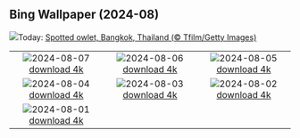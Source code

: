 ## Bing Wallpaper (2024-08)
![](https://www.bing.com/th?id=OHR.SpottedOwlet_EN-IN6300276493_UHD.jpg&w=1000)Today: [Spotted owlet, Bangkok, Thailand (© Tfilm/Getty Images)](https://www.bing.com/th?id=OHR.SpottedOwlet_EN-IN6300276493_UHD.jpg)

|      |      |      |
| :----: | :----: | :----: |
|![](https://www.bing.com/th?id=OHR.MichiganLighthouse_EN-IN5667907086_UHD.jpg&pid=hp&w=384&h=216&rs=1&c=4)2024-08-07 [download 4k](https://www.bing.com/th?id=OHR.MichiganLighthouse_EN-IN5667907086_UHD.jpg)|![](https://www.bing.com/th?id=OHR.MolokiniHawaii_EN-IN4587072198_UHD.jpg&pid=hp&w=384&h=216&rs=1&c=4)2024-08-06 [download 4k](https://www.bing.com/th?id=OHR.MolokiniHawaii_EN-IN4587072198_UHD.jpg)|![](https://www.bing.com/th?id=OHR.HertfordshireLavender_EN-IN4194143744_UHD.jpg&pid=hp&w=384&h=216&rs=1&c=4)2024-08-05 [download 4k](https://www.bing.com/th?id=OHR.HertfordshireLavender_EN-IN4194143744_UHD.jpg)|
|![](https://www.bing.com/th?id=OHR.ImpalaOxpecker_EN-IN3497314730_UHD.jpg&pid=hp&w=384&h=216&rs=1&c=4)2024-08-04 [download 4k](https://www.bing.com/th?id=OHR.ImpalaOxpecker_EN-IN3497314730_UHD.jpg)|![](https://www.bing.com/th?id=OHR.WulongKarst_EN-IN3139596004_UHD.jpg&pid=hp&w=384&h=216&rs=1&c=4)2024-08-03 [download 4k](https://www.bing.com/th?id=OHR.WulongKarst_EN-IN3139596004_UHD.jpg)|![](https://www.bing.com/th?id=OHR.TrunkBay_EN-IN2631653470_UHD.jpg&pid=hp&w=384&h=216&rs=1&c=4)2024-08-02 [download 4k](https://www.bing.com/th?id=OHR.TrunkBay_EN-IN2631653470_UHD.jpg)|
|![](https://www.bing.com/th?id=OHR.KaptaiLake_EN-IN2191483743_UHD.jpg&pid=hp&w=384&h=216&rs=1&c=4)2024-08-01 [download 4k](https://www.bing.com/th?id=OHR.KaptaiLake_EN-IN2191483743_UHD.jpg)|